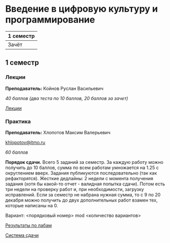 # Введение в цифровую культуру и программирование

|1 семестр|
|---|
|Зачёт|

## 1 семестр
### Лекции

**Преподаватель:** Койнов Руслан Васильевич

*40 баллов (два теста по 10 баллов, 20 баллов за зачет)*

[Лекции](https://ruslankoynov.gitbook.io/workspace/)

### Практика

**Преподаватель:** Хлопотов Максим Валерьевич

khlopotov@itmo.ru

*60 баллов*

**Порядок сдачи.** Всего 5 заданий за семестр. За каждую работу можно получить до 10 баллов, сумма по всем работам умножается на 1.25 с округлением вверх. Задания публикуются последовательно (так как рефакторятся). Жесткие дедлайны: 2 недели с момента получения задания (хотя бы какой-то отчет - валидная попытка сдачи). Потом есть три недели на проверку работ и, при необходимости, загрузку исправлений. Если за семестр не набрана нужная сумма, то с 9 по 20 декабря можно получить до двух дополнительных работ взамен тех, которые написаны на 0.

Вариант: <порядковый номер> mod <количество вариантов>

[Результаты по лабам](https://docs.google.com/spreadsheets/d/1hIfLgHaQZVp73-dm4aHvfQIzt7netRIvkgXQgzoefYs/edit?usp=sharing)

[Система сдачи](https://piazza.com)

